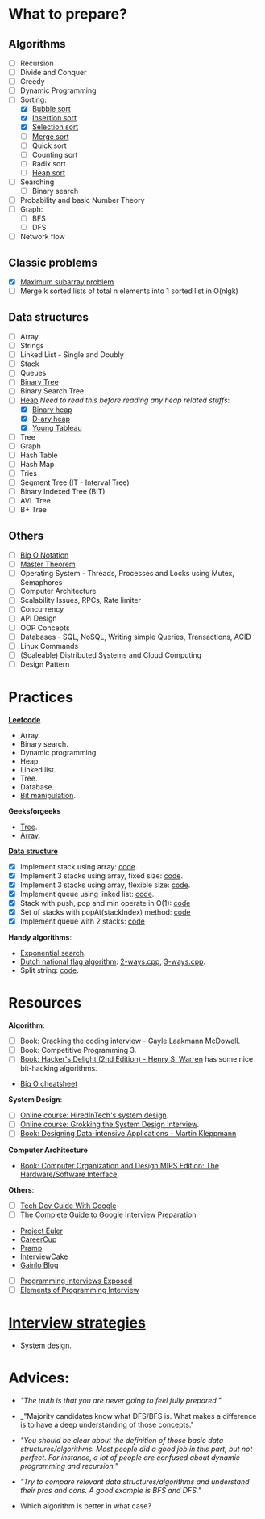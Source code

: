 # What to prepare?

## Algorithms
  - [ ] Recursion
  - [ ] Divide and Conquer
  - [ ] Greedy
  - [ ] Dynamic Programming
  - [ ] [Sorting](what-to-prepare/algorithms/sorting.md):
    - [x] [Bubble sort](what-to-prepare/algorithms/bubble-sort.cpp)
    - [x] [Insertion sort](what-to-prepare/algorithms/insertion-sort.cpp)
    - [x] [Selection sort](what-to-prepare/algorithms/selection-sort.cpp)
    - [ ] [Merge sort](what-to-prepare/algorithms/merge-sort.cpp)
    - [ ] Quick sort
    - [ ] Counting sort
    - [ ] Radix sort
    - [ ] [Heap sort](what-to-prepare/algorithms/heap-sort.cpp)
  - [ ] Searching
    - [ ] Binary search
  - [ ] Probability and basic Number Theory
  - [ ] Graph:
    - [ ] BFS
    - [ ] DFS
  - [ ] Network flow

## Classic problems

  - [x] [Maximum subarray problem](what-to-prepare/classic-problems/maximum-subarray.cpp)
  - [ ] Merge k sorted lists of total n elements into 1 sorted list in O(nlgk)

## Data structures
  - [ ] Array
  - [ ] Strings
  - [ ] Linked List - Single and Doubly
  - [ ] Stack
  - [ ] Queues
  - [ ] [Binary Tree](what-to-prepare/data-structures/binary-tree.md)
  - [ ] Binary Search Tree
  - [ ] [Heap](what-to-prepare/data-structures/heap.md) _Need to read this before reading any heap related stuffs_:
    - [x] [Binary heap](what-to-prepare/data-structures/binary-heap.cpp)
    - [x] [D-ary heap](what-to-prepare/data-structures/d-ary-heap.cpp)
    - [x] [Young Tableau](what-to-prepare/data-structures/young-tableau.cpp)
  - [ ] Tree
  - [ ] Graph
  - [ ] Hash Table
  - [ ] Hash Map
  - [ ] Tries
  - [ ] Segment Tree (IT - Interval Tree)
  - [ ] Binary Indexed Tree (BIT)
  - [ ] AVL Tree
  - [ ] B+ Tree

## Others
  - [ ] [Big O Notation](what-to-prepare/big-o-notation.md)
  - [ ] [Master Theorem](what-to-prepare/master-theorem.md)
  - [ ] Operating System - Threads, Processes and Locks using Mutex, Semaphores
  - [ ] Computer Architecture
  - [ ] Scalability Issues, RPCs, Rate limiter
  - [ ] Concurrency
  - [ ] API Design
  - [ ] OOP Concepts
  - [ ] Databases - SQL, NoSQL, Writing simple Queries, Transactions, ACID
  - [ ] Linux Commands
  - [ ] (Scaleable) Distributed Systems and Cloud Computing
  - [ ] Design Pattern

# Practices

**[Leetcode](https://github.com/nhannguyen95/interview-preparation/tree/master/leetcode)**
- Array.
- Binary search.
- Dynamic programming.
- Heap.
- Linked list.
- Tree.
- Database.
- [Bit manipulation](https://github.com/nhannguyen95/interview-preparation/tree/master/leetcode/bit-manipulation).

**Geeksforgeeks**
- [Tree](https://github.com/nhannguyen95/interview-preparation/tree/master/geeksforgeeks/tree).
- [Array](https://github.com/nhannguyen95/interview-preparation/tree/master/geeksforgeeks/array).

**[Data structure](https://github.com/nhannguyen95/interview-preparation/tree/master/data-structure-implementation)**
- [x] Implement stack using array: [code](data-structure-implementation/stack-using-array.cpp).
- [x] Implement 3 stacks using array, fixed size: [code](data-structure-implementation/fixed-multistack-using-array.cpp).
- [x] Implement 3 stacks using array, flexible size: [code](data-structure-implementation/flexible-multistack-using-array.cpp).
- [x] Implement queue using linked list: [code](data-structure-implementation/queue-using-linked-list.cpp).
- [x] Stack with push, pop and min operate in O(1): [code](data-structure-implementation/stack-min-o1.cpp)
- [x] Set of stacks with popAt(stackIndex) method: [code](data-structure-implementation/set-of-stacks-with-popat.cpp)
- [x] Implement queue with 2 stacks: [code](data-structure-implementation/queue-with-2-stacks.cpp)

**Handy algorithms**:
- [Exponential search](https://en.wikipedia.org/wiki/Exponential_search).
- [Dutch national flag algorithm](http://users.monash.edu/~lloyd/tildeAlgDS/Sort/Flag/): [2-ways.cpp](handy-algorithms/dnf-2-ways.cpp), [3-ways.cpp](https://github.com/nhannguyen95/interview-preparation/tree/master/handy-algorithms).
- Split string: [code](handy-algorithms/split-string.cpp).

# Resources

**Algorithm**:
- [ ] Book: Cracking the coding interview - Gayle Laakmann McDowell.
- [ ] Book: Competitive Programming 3.
- [ ] [Book: Hacker's Delight (2nd Edition) - Henry S. Warren](https://www.amazon.com/Hackers-Delight-2nd-Henry-Warren/dp/0321842685/ref=sr_1_1?ie=UTF8&qid=1536056482&sr=8-1&keywords=Hacker%27s++Delight) has some nice bit-hacking algorithms.
- [Big O cheatsheet](http://bigocheatsheet.com/)

**System Design**:
- [ ] [Online course: HiredInTech's system design](https://www.hiredintech.com/classrooms/system-design).
- [ ] [Online course: Grokking the System Design Interview](https://www.educative.io/collection/5668639101419520/5649050225344512).
- [ ] [Book: Designing Data-intensive Applications - Martin Kleppmann](https://github.com/nhannguyen95/interview-preparation/tree/master/notes/system-design/designing-data-intensive-application)

**Computer Architecture**
- [Book: Computer Organization and Design MIPS Edition: The Hardware/Software Interface](https://www.amazon.com/Computer-Organization-Design-MIPS-Architecture/dp/0124077269/ref=sr_1_1?s=books&ie=UTF8&qid=1536553502&sr=1-1&keywords=Computer+Organization+and+Design+MIPS+Edition)

**Others**:
  - [ ] [Tech Dev Guide With Google](https://techdevguide.withgoogle.com/)
  - [ ] [The Complete Guide to Google Interview Preparation](http://blog.gainlo.co/index.php/category/google-interview-preparation/)
  - [Project Euler](https://projecteuler.net/)
  - [CareerCup](https://www.careercup.com/)
  - [Pramp](https://www.pramp.com/)
  - [InterviewCake](http://www.interviewcake.com/)
  - [Gainlo Blog](http://blog.gainlo.co/)
  - [ ] [Programming Interviews Exposed](https://www.amazon.in/Programming-Interviews-Exposed-Secrets-Landing/dp/8126539119)
  - [ ] [Elements of Programming Interview](https://www.amazon.in/Elements-Programming-Interviews-Adnan-Aziz/dp/9382359443/)

# [Interview strategies](https://github.com/nhannguyen95/interview-preparation/tree/master/strategies)

- [System design](strategies/system-design.md).

# Advices:

- _"The truth is that you are never going to feel fully prepared."_

- _"Majority candidates know what DFS/BFS is. What makes a difference is to have a deep understanding of those concepts."

- _"You should be clear about the definition of those basic data structures/algorithms. Most people did a good job in this part, but not perfect. For instance, a lot of people are confused about dynamic programming and recursion."_

- _"Try to compare relevant data structures/algorithms and understand their pros and cons. A good example is BFS and DFS."_

- Which algorithm is better in what case?
